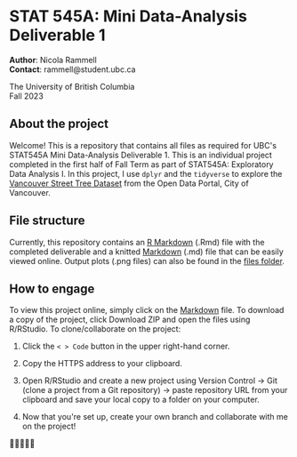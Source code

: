 # STAT 545A: Mini Data-Analysis Deliverable 1

**Author**: Nicola Rammell\
**Contact**: rammell\@student.ubc.ca

The University of British Columbia\
Fall 2023

## About the project

Welcome! This is a repository that contains all files as required for UBC's STAT545A Mini Data-Analysis Deliverable 1. This is an individual project completed in the first half of Fall Term as part of STAT545A: Exploratory Data Analysis I. In this project, I use `dplyr` and the `tidyverse` to explore the [Vancouver Street Tree Dataset](https://opendata.vancouver.ca/explore/dataset/street-trees/information/?disjunctive.species_name&disjunctive.common_name&disjunctive.on_street&disjunctive.neighbourhood_name) from the Open Data Portal, City of Vancouver.

## File structure

Currently, this repository contains an [R Markdown](https://github.com/stat545ubc-2023/mda-nicolarammell/blob/main/mini-project-1.Rmd) (.Rmd) file with the completed deliverable and a knitted [Markdown](https://github.com/stat545ubc-2023/mda-nicolarammell/blob/main/mini-project-1.md) (.md) file that can be easily viewed online. Output plots (.png files) can also be found in the [files folder](https://github.com/stat545ubc-2023/mda-nicolarammell/tree/main/mini-project-1_files/figure-gfm).

## How to engage

To view this project online, simply click on the [Markdown](https://github.com/stat545ubc-2023/mda-nicolarammell/blob/main/mini-project-1.md) file. To download a copy of the project, click Download ZIP and open the files using R/RStudio. To clone/collaborate on the project:

1.  Click the `< > Code` button in the upper right-hand corner.

2.  Copy the HTTPS address to your clipboard.

3.  Open R/RStudio and create a new project using Version Control -\> Git (clone a project from a Git repository) -\> paste repository URL from your clipboard and save your local copy to a folder on your computer.

4.  Now that you're set up, create your own branch and collaborate with me on the project!

🌲🌳🌲🌳🌲
